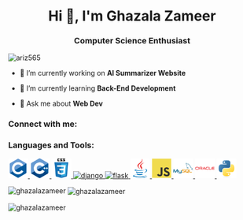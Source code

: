 <p align="center">
 
 
</p align="center">


<h1 align="center">Hi 👋, I'm Ghazala Zameer</h1>
<h3 align="center">Computer Science Enthusiast</h3>


<p align="left"> <img src="https://komarev.com/ghpvc/?username=ariz565&label=Profile%20views&color=0e75b6&style=flat" alt="ariz565" /> </p>

<p align="left"> <a href="https://github.com/ryo-ma/github-profile-trophy"></a> </p>

- 🔭 I’m currently working on **AI Summarizer Website**

- 🌱 I’m currently learning **Back-End Development**

- 💬 Ask me about **Web Dev**

<h3 align="left">Connect with me:</h3>
<p align="left">
</p>

<h3 align="left">Languages and Tools:</h3>
<p align="left"> <a href="https://www.cprogramming.com/" target="_blank" rel="noreferrer"> <img src="https://raw.githubusercontent.com/devicons/devicon/master/icons/c/c-original.svg" alt="c" width="40" height="40"/> </a> <a href="https://www.w3schools.com/cpp/" target="_blank" rel="noreferrer"> <img src="https://raw.githubusercontent.com/devicons/devicon/master/icons/cplusplus/cplusplus-original.svg" alt="cplusplus" width="40" height="40"/> </a> <a href="https://www.w3schools.com/css/" target="_blank" rel="noreferrer"> <img src="https://raw.githubusercontent.com/devicons/devicon/master/icons/css3/css3-original-wordmark.svg" alt="css3" width="40" height="40"/> </a> <a href="https://www.djangoproject.com/" target="_blank" rel="noreferrer"> <img src="https://cdn.worldvectorlogo.com/logos/django.svg" alt="django" width="40" height="40"/> </a> <a href="https://flask.palletsprojects.com/" target="_blank" rel="noreferrer"> <img src="https://www.vectorlogo.zone/logos/pocoo_flask/pocoo_flask-icon.svg" alt="flask" width="40" height="40"/> </a> <a href="https://www.java.com" target="_blank" rel="noreferrer"> <img src="https://raw.githubusercontent.com/devicons/devicon/master/icons/java/java-original.svg" alt="java" width="40" height="40"/> </a> <a href="https://developer.mozilla.org/en-US/docs/Web/JavaScript" target="_blank" rel="noreferrer"> <img src="https://raw.githubusercontent.com/devicons/devicon/master/icons/javascript/javascript-original.svg" alt="javascript" width="40" height="40"/> </a> <a href="https://www.mysql.com/" target="_blank" rel="noreferrer"> <img src="https://raw.githubusercontent.com/devicons/devicon/master/icons/mysql/mysql-original-wordmark.svg" alt="mysql" width="40" height="40"/> </a> <a href="https://www.oracle.com/" target="_blank" rel="noreferrer"> <img src="https://raw.githubusercontent.com/devicons/devicon/master/icons/oracle/oracle-original.svg" alt="oracle" width="40" height="40"/> </a> <a href="https://www.python.org" target="_blank" rel="noreferrer"> <img src="https://raw.githubusercontent.com/devicons/devicon/master/icons/python/python-original.svg" alt="python" width="40" height="40"/> </a> </p>

<p><img align="left" src="https://github-readme-stats.vercel.app/api/top-langs?username=ghazalazameer&show_icons=true&locale=en&layout=compact" alt="ghazalazameer" /></p>

<p>&nbsp;<img align="center" src="https://github-readme-stats.vercel.app/api?username=ghazalazameer&show_icons=true&locale=en" alt="ghazalazameer" /></p>

<p><img align="center" src="https://github-readme-streak-stats.herokuapp.com/?user=ghazalazameer&" alt="ghazalazameer" /></p>

